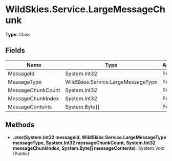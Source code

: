 ﻿# WildSkies.Service.LargeMessageChunk

**Type**: Class

## Fields

| Name | Type | Access |
|------|------|--------|
| MessageId | System.Int32 | Public |
| MessageType | WildSkies.Service.LargeMessageType | Public |
| MessageChunkCount | System.Int32 | Public |
| MessageChunkIndex | System.Int32 | Public |
| MessageContents | System.Byte[] | Public |

## Methods

- **.ctor(System.Int32 messageId, WildSkies.Service.LargeMessageType messageType, System.Int32 messageChunkCount, System.Int32 messageChunkIndex, System.Byte[] messageContents)**: System.Void (Public)

